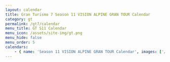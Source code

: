 ```yaml
---
layout: calendar
title: Gran Turismo 7 Season 11 VISION ALPINE GRAN TOUR Calendar
category: gt
permalink: /gt7/calendar
menu_title: GT S11 Calendar
menu_icon: /assets/site-img/gt.png
menu_hide: false
menu_order: 5
calendars:
    - { name: 'Season 11 VISION ALPINE GRAN TOUR Calendar', images: ['/assets/site-img/PSGL_VGT24_Calendar.png'], width: 1366, height: 768 }
---
```

